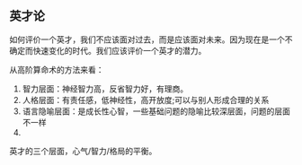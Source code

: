 ## 英才论

如何评价一个英才，我们不应该面对过去，而是应该面对未来。因为现在是一个不确定而快速变化的时代。我们应该评价一个英才的潜力。  

从高阶算命术的方法来看：  
1. 智力层面：神经智力高，反省智力好，有理商。  
2. 人格层面：有责任感，低神经性，高开放度;可以与别人形成合理的关系
3. 语言隐喻层面：是成长性心智，一些基础问题的隐喻比较深层面，问题的层面不一样
4. 

英才的三个层面，心气/智力/格局的平衡。  

